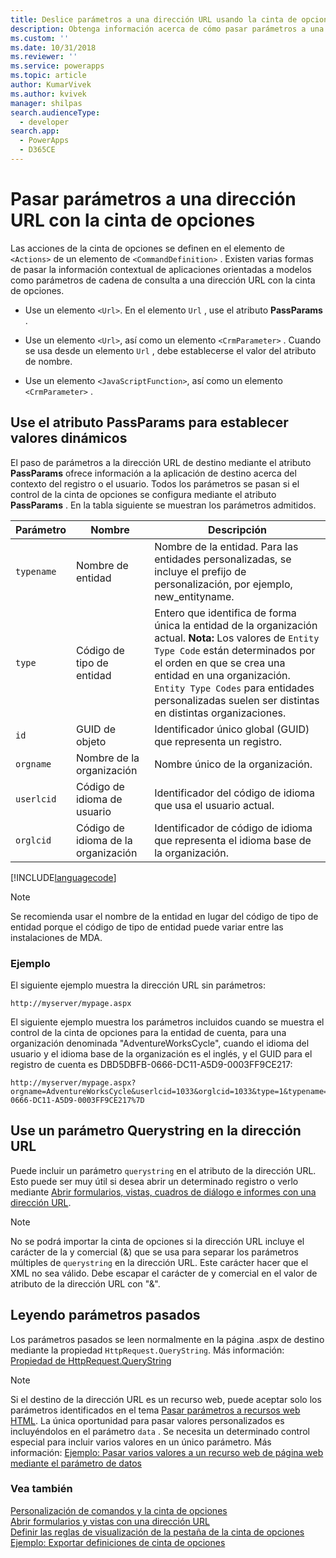 ```yaml
---
title: Deslice parámetros a una dirección URL usando la cinta de opciones (aplicaciones orientadas a modelo) | Documentos de Microsoft
description: Obtenga información acerca de cómo pasar parámetros a una dirección URL con la cinta de opciones
ms.custom: ''
ms.date: 10/31/2018
ms.reviewer: ''
ms.service: powerapps
ms.topic: article
author: KumarVivek
ms.author: kvivek
manager: shilpas
search.audienceType:
  - developer
search.app:
  - PowerApps
  - D365CE
---
```

# <a name="pass-parameters-to-a-url-by-using-the-ribbon"></a>Pasar parámetros a una dirección URL con la cinta de opciones

<!-- https://docs.microsoft.com/en-us/dynamics365/customer-engagement/developer/customize-dev/pass-parameters-url-by-using-ribbon -->

Las acciones de la cinta de opciones se definen en el elemento de `<Actions>` de un elemento de `<CommandDefinition>` . Existen varias formas de pasar la información contextual de aplicaciones orientadas a modelos como parámetros de cadena de consulta a una dirección URL con la cinta de opciones.  
  
-   Use un elemento `<Url>`. En el elemento `Url` , use el atributo **PassParams** .  
  
-   Use un elemento `<Url>`, así como un elemento `<CrmParameter>` . Cuando se usa desde un elemento `Url` , debe establecerse el valor del atributo de nombre.  
  
-   Use un elemento `<JavaScriptFunction>`, así como un elemento `<CrmParameter>` .  
  
## <a name="use-the-passparams-attribute-to-set-dynamic-values"></a>Use el atributo PassParams para establecer valores dinámicos  
 El paso de parámetros a la dirección URL de destino mediante el atributo **PassParams** ofrece información a la aplicación de destino acerca del contexto del registro o el usuario. Todos los parámetros se pasan si el control de la cinta de opciones se configura mediante el atributo **PassParams** . En la tabla siguiente se muestran los parámetros admitidos.  
  
|Parámetro|Nombre|Descripción|  
|---------------|----------|-----------------|  
|`typename`|Nombre de entidad|Nombre de la entidad. Para las entidades personalizadas, se incluye el prefijo de personalización, por ejemplo, new_entityname.|  
|`type`|Código de tipo de entidad|Entero que identifica de forma única la entidad de la organización actual. **Nota:** Los valores de `Entity Type Code` están determinados por el orden en que se crea una entidad en una organización. `Entity Type Codes` para entidades personalizadas suelen ser distintas en distintas organizaciones.|  
|`id`|GUID de objeto|Identificador único global (GUID) que representa un registro.|  
|`orgname`|Nombre de la organización|Nombre único de la organización.|  
|`userlcid`|Código de idioma de usuario|Identificador del código de idioma que usa el usuario actual.|  
|`orglcid`|Código de idioma de la organización|Identificador de código de idioma que representa el idioma base de la organización.|  
  
[!INCLUDE[languagecode](../../includes/languagecode.md)]
  
> [!NOTE]
>  Se recomienda usar el nombre de la entidad en lugar del código de tipo de entidad porque el código de tipo de entidad puede variar entre las instalaciones de MDA.  
  
### <a name="example"></a>Ejemplo  
 El siguiente ejemplo muestra la dirección URL sin parámetros:  
  
```  
http://myserver/mypage.aspx  
```  
  
 El siguiente ejemplo muestra los parámetros incluidos cuando se muestra el control de la cinta de opciones para la entidad de cuenta, para una organización denominada "AdventureWorksCycle", cuando el idioma del usuario y el idioma base de la organización es el inglés, y el GUID para el registro de cuenta es DBD5DBFB-0666-DC11-A5D9-0003FF9CE217:  
  
```  
http://myserver/mypage.aspx?orgname=AdventureWorksCycle&userlcid=1033&orglcid=1033&type=1&typename=account&id=%7BDBD5DBFB-0666-DC11-A5D9-0003FF9CE217%7D  
```  
  
## <a name="use-a-querystring-parameter-in-the-url"></a>Use un parámetro Querystring en la dirección URL  
 Puede incluir un parámetro `querystring` en el atributo de la dirección URL. Esto puede ser muy útil si desea abrir un determinado registro o verlo mediante [Abrir formularios, vistas, cuadros de diálogo e informes con una dirección URL](open-forms-views-dialogs-reports-url.md).  
  
> [!NOTE]
>  No se podrá importar la cinta de opciones si la dirección URL incluye el carácter de la y comercial (&) que se usa para separar los parámetros múltiples de `querystring` en la dirección URL. Este carácter hacer que el XML no sea válido. Debe escapar el carácter de y comercial en el valor de atributo de la dirección URL con "&amp;".  
  
## <a name="reading-passed-parameters"></a>Leyendo parámetros pasados  
 Los parámetros pasados se leen normalmente en la página .aspx de destino mediante la propiedad `HttpRequest.QueryString`. Más información: [Propiedad de HttpRequest.QueryString](https://msdn.microsoft.com/library/system.web.httprequest.querystring.aspx)  
  
> [!NOTE]
>  Si el destino de la dirección URL es un recurso web, puede aceptar solo los parámetros identificados en el tema [Pasar parámetros a recursos web HTML](webpage-html-web-resources.md#BKMK_PassingParametersToWebResources). La única oportunidad para pasar valores personalizados es incluyéndolos en el parámetro `data` . Se necesita un determinado control especial para incluir varios valores en un único parámetro. Más información: [Ejemplo: Pasar varios valores a un recurso web de página web mediante el parámetro de datos](sample-pass-multiple-values-web-resource-through-data-parameter.md)  
  
### <a name="see-also"></a>Vea también

 [Personalización de comandos y la cinta de opciones](customize-commands-ribbon.md)   
 [Abrir formularios y vistas con una dirección URL](open-forms-views-dialogs-reports-url.md)    
 [Definir las reglas de visualización de la pestaña de la cinta de opciones](define-ribbon-tab-display-rules.md)   
 [Ejemplo: Exportar definiciones de cinta de opciones](sample-export-ribbon-definitions.md)


